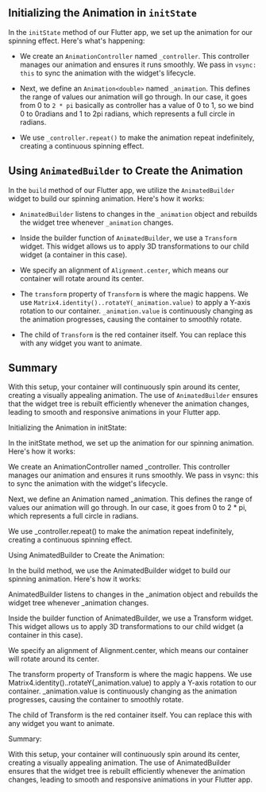## Initializing the Animation in `initState`

In the `initState` method of our Flutter app, we set up the animation for our spinning effect. Here's what's happening:

- We create an `AnimationController` named `_controller`. This controller manages our animation and ensures it runs smoothly. We pass in `vsync: this` to sync the animation with the widget's lifecycle.

- Next, we define an `Animation<double>` named `_animation`. This defines the range of values our animation will go through. In our case, it goes from 0 to `2 * pi` basically as controller has a value of 0 to 1, so we bind 0 to 0radians and 1 to 2pi radians, which represents a full circle in radians.

- We use `_controller.repeat()` to make the animation repeat indefinitely, creating a continuous spinning effect.

## Using `AnimatedBuilder` to Create the Animation

In the `build` method of our Flutter app, we utilize the `AnimatedBuilder` widget to build our spinning animation. Here's how it works:

- `AnimatedBuilder` listens to changes in the `_animation` object and rebuilds the widget tree whenever `_animation` changes.

- Inside the builder function of `AnimatedBuilder`, we use a `Transform` widget. This widget allows us to apply 3D transformations to our child widget (a container in this case).

- We specify an alignment of `Alignment.center`, which means our container will rotate around its center.

- The `transform` property of `Transform` is where the magic happens. We use `Matrix4.identity()..rotateY(_animation.value)` to apply a Y-axis rotation to our container. `_animation.value` is continuously changing as the animation progresses, causing the container to smoothly rotate.

- The child of `Transform` is the red container itself. You can replace this with any widget you want to animate.

## Summary

With this setup, your container will continuously spin around its center, creating a visually appealing animation. The use of `AnimatedBuilder` ensures that the widget tree is rebuilt efficiently whenever the animation changes, leading to smooth and responsive animations in your Flutter app.


Initializing the Animation in initState:

In the initState method, we set up the animation for our spinning animation. Here's how it works:

We create an AnimationController named _controller. This controller manages our animation and ensures it runs smoothly. We pass in vsync: this to sync the animation with the widget's lifecycle.

Next, we define an Animation<double> named _animation. This defines the range of values our animation will go through. In our case, it goes from 0 to 2 * pi, which represents a full circle in radians.

We use _controller.repeat() to make the animation repeat indefinitely, creating a continuous spinning effect.

Using AnimatedBuilder to Create the Animation:

In the build method, we use the AnimatedBuilder widget to build our spinning animation. Here's how it works:

AnimatedBuilder listens to changes in the _animation object and rebuilds the widget tree whenever _animation changes.

Inside the builder function of AnimatedBuilder, we use a Transform widget. This widget allows us to apply 3D transformations to our child widget (a container in this case).

We specify an alignment of Alignment.center, which means our container will rotate around its center.

The transform property of Transform is where the magic happens. We use Matrix4.identity()..rotateY(_animation.value) to apply a Y-axis rotation to our container. _animation.value is continuously changing as the animation progresses, causing the container to smoothly rotate.

The child of Transform is the red container itself. You can replace this with any widget you want to animate.

Summary:

With this setup, your container will continuously spin around its center, creating a visually appealing animation. The use of AnimatedBuilder ensures that the widget tree is rebuilt efficiently whenever the animation changes, leading to smooth and responsive animations in your Flutter app.
